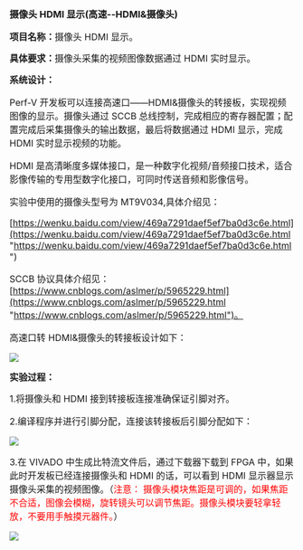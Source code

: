 ### 摄像头 HDMI 显示(高速--HDMI&摄像头)

**<span style="font-size:16px;">项目名称：</span>**<span style="font-size:16px;">摄像头 HDMI 显示。</span>

**<span style="font-size:16px;">具体要求：</span>**<span style="font-size:16px;">摄像头采集的视频图像数据通过 HDMI 实时显示。</span>

**<span style="font-size:16px;">系统设计：</span>**

<span style="font-size:16px;">

Perf-V 开发板可以连接高速口——HDMI&摄像头的转接板，实现视频图像的显示。摄像头通过 SCCB 总线控制，完成相应的寄存器配置；配置完成后采集摄像头的输出数据，最后将数据通过 HDMI 显示，完成 HDMI 实时显示视频的功能。

HDMI 是高清晰度多媒体接口，是一种数字化视频/音频接口技术，适合影像传输的专用型数字化接口，可同时传送音频和影像信号。

实验中使用的摄像头型号为 MT9V034,具体介绍见：

[https://wenku.baidu.com/view/469a7291daef5ef7ba0d3c6e.html](https://wenku.baidu.com/view/469a7291daef5ef7ba0d3c6e.html "https://wenku.baidu.com/view/469a7291daef5ef7ba0d3c6e.html")

SCCB 协议具体介绍见：[https://www.cnblogs.com/aslmer/p/5965229.html](https://www.cnblogs.com/aslmer/p/5965229.html "https://www.cnblogs.com/aslmer/p/5965229.html")。

高速口转 HDMI&摄像头的转接板设计如下：

</span>

![](https://rvboards.org/rvboards/dasdu8syrbgvtzvhfj12f4d5/images_dir/1628054934/71.png)

**<span style="font-size:16px;">实验过程：</span>**

<span style="font-size:16px;">
1.将摄像头和 HDMI 接到转接板连接准确保证引脚对齐。

2.编译程序并进行引脚分配，连接该转接板后引脚分配如下：
</span>

![](https://rvboards.org/rvboards/dasdu8syrbgvtzvhfj12f4d5/images_dir/1628055468/72.png)

<span style="font-size:16px;">
3.在 VIVADO 中生成比特流文件后，通过下载器下载到 FPGA 中，如果此时开发板已经连接摄像头和 HDMI 的话，可以看到 HDMI 显示器显示摄像头采集的视频图像。（</span><span style="font-size:16px;color:#FF0000;">注意： 摄像头模块焦距是可调的，如果焦距不合适，图像会模糊，旋转镜头可以调节焦距。摄像头模块要轻拿轻放，不要用手触摸元器件。</span><span style="font-size:16px;">）
</span>

![](https://rvboards.org/rvboards/dasdu8syrbgvtzvhfj12f4d5/images_dir/1628055589/73.png)

